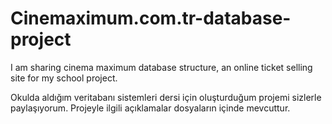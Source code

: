 # Cinemaximum.com.tr-database-project
I am sharing cinema maximum database structure, an online ticket selling site for my school project.

Okulda aldığım veritabanı sistemleri dersi için oluşturduğum projemi sizlerle paylaşıyorum. Projeyle ilgili açıklamalar dosyaların içinde mevcuttur.
